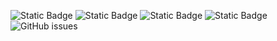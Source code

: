 ![Static Badge](https://img.shields.io/badge/blacklists-61-000000) ![Static Badge](https://img.shields.io/badge/blacklisted-2988454-cc0000) ![Static Badge](https://img.shields.io/badge/whitelisted-2254-00CC00) ![Static Badge](https://img.shields.io/badge/streaming_blacklist-28107-000000) ![GitHub issues](https://img.shields.io/github/issues/fabriziosalmi/blacklists)
